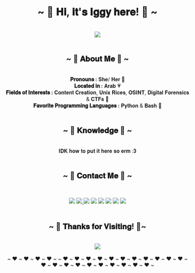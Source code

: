 <body>
   <h1 align="center">~ 🌼 𝐇𝐢, 𝐢𝐭'𝐬 𝐈𝐠𝐠𝐲 𝐡𝐞𝐫𝐞! 🌼 ~</h1>
   <br>
   <div align="center">
      <img src="https://media.giphy.com/media/AFdcYElkoNAUE/giphy.gif"> 
   </div>
   <br>
   <div align="center">
      <h2>~ 🦋 𝐀𝐛𝐨𝐮𝐭 𝐌𝐞 🦋 ~</h2>
      <br>
      <b>𝐏𝐫𝐨𝐧𝐨𝐮𝐧𝐬 :</b> 𝐒𝐡𝐞/ 𝐇𝐞𝐫 🥂
      <br>
      <b>𝐋𝐨𝐜𝐚𝐭𝐞𝐝 𝐢𝐧 :</b> 𝐀𝐫𝐚𝐛 💗
      <br>
      <b>𝐅𝐢𝐞𝐥𝐝𝐬 𝐨𝐟 𝐈𝐧𝐭𝐞𝐫𝐞𝐬𝐭𝐬 :</b> 𝐂𝐨𝐧𝐭𝐞𝐧𝐭 𝐂𝐫𝐞𝐚𝐭𝐢𝐨𝐧, 𝐔𝐧𝐢𝐱 𝐑𝐢𝐜𝐞𝐬, 𝐎𝐒𝐈𝐍𝐓, 𝐃𝐢𝐠𝐢𝐭𝐚𝐥 𝐅𝐨𝐫𝐞𝐧𝐬𝐢𝐜𝐬 & 𝐂𝐓𝐅𝐬 🚀
      <br>
      <b>𝐅𝐚𝐯𝐨𝐫𝐢𝐭𝐞 𝐏𝐫𝐨𝐠𝐫𝐚𝐦𝐦𝐢𝐧𝐠 𝐋𝐚𝐧𝐠𝐮𝐚𝐠𝐞𝐬 :</b> 𝐏𝐲𝐭𝐡𝐨𝐧 & 𝐁𝐚𝐬𝐡 🧸
      <br>
      <br>
   </div>
   <div align="center">
      <h2 align="center">            ~ 💫 𝐊𝐧𝐨𝐰𝐥𝐞𝐝𝐠𝐞 💫 ~</h2>
      <br>
      𝐈𝐃𝐊 𝐡𝐨𝐰 𝐭𝐨 𝐩𝐮𝐭 𝐢𝐭 𝐡𝐞𝐫𝐞 𝐬𝐨 𝐞𝐫𝐦 :𝟑
      <br>
      <br>
   </div>
   <div align="center">
      <h2 align="center">           ~ 🌵 𝐂𝐨𝐧𝐭𝐚𝐜𝐭 𝐌𝐞 🌵 ~</h2>
      <br>
      <p align="center">
         <a href="https://twitter.com/the1gbot" target="_blank"><img src="https://img.shields.io/badge/Twitter%20-%231DA1F2.svg?&style=for-the-badge&logo=Twitter&logoColor=white"/></a>
         <a href="https://www.youtube.com/channel/@1gbot?sub_confirmation=1" target="_blank"><img src="https://img.shields.io/badge/Youtube%20-%23FF0000.svg?&style=for-the-badge&logo=YouTube&logoColor=white"/>
         <a href="https://www.snapchat.com/add/404" target="_blank"><img src="https://img.shields.io/badge/Snapchat%20-%23FFFC00.svg?&style=for-the-badge&logo=Snapchat&logoColor=white"/></a>
         <a href="https://discordapp.com/users/1gbot#8835" target="_blank"><img src="https://img.shields.io/badge/Discord%20-%237289DA.svg?&style=for-the-badge&logo=Discord&logoColor=white"/></a>
         <a href="https://steamcommunity.com/id/the1gbot/" target="_blank"><img src="https://img.shields.io/badge/Steam%20-%23000000.svg?&style=for-the-badge&logo=steam&logoColor=white"/></a>
         <a href="https://instagram.com/1gbot" target="_blank"><img src="https://img.shields.io/badge/Instagram%20-%23E4405F.svg?&style=for-the-badge&logo=Instagram&logoColor=white"/></a>
         <a href="https://www.twitch.tv/the1gbot" target="_blank"><img src="https://img.shields.io/badge/Twitch%20-%239146FF.svg?&style=for-the-badge&logo=Twitch&logoColor=white"/></a>
         <a href="https://www.buymeacoffee.com/1gbot" target="_blank"><img src="https://img.shields.io/badge/Buy%20Me%20a%20Coffee-ffdd00?style=for-the-badge&logo=buy-me-a-coffee&logoColor=black"/></a>
         <br>
         <br>
   </div>
   <div align="center">
      <h2 align="center">~ 🐥 𝐓𝐡𝐚𝐧𝐤𝐬 𝐟𝐨𝐫 𝐕𝐢𝐬𝐢𝐭𝐢𝐧𝐠! 🐥~</h2>
   </div>
   <br>
   <div align="center">
      <img src="https://media.giphy.com/media/tUQqF6Ct1u7EQ/giphy.gif">
   </div>
   <div align="center"> 
      <br>
      ~ ❤️ ~ ❤️ ~ ❤️ ~ ❤️ ~ ~ ❤️ ~ ❤️ ~ ❤️ ~ ❤️ ~ ❤️ ~ ❤️ ~ ❤️ ~ ❤️ ~ ❤️ ~ ❤️ ~ ❤️ ~ ❤️ ~ ❤️ ~ ❤️ ~ ❤️ ~ ❤️ ~ ❤️ ~ ❤️ ~ ❤️ ~ ❤️ ~ ❤️ ~
   </div>
</body>
